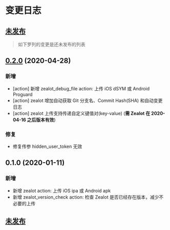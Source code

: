 # 变更日志

## [未发布]

> 如下罗列的变更是还未发布的列表

## [0.2.0] (2020-04-28)

### 新增

- [action] 新增 zealot_debug_file action: 上传 iOS dSYM 或 Android Proguard
- [action] zealot 增加自动获取 Git 分支名、Commit Hash(SHA) 和自动变更日志
- [action] zealot 上传支持传递自定义键值对(key-value) (**需 Zealot 在 2020-04-16 之后版本有效**)

### 修复

- 修复传参 hidden_user_token 无效

## 0.1.0 (2020-01-11)

### 新增

- 新增 zealot action: 上传 iOS ipa 或 Android apk
- 新增 zealot_version_check action: 检查 Zealot 是否已经存在版本，减少不必要的上传

## [未发布]

[未发布]: https://github.com/getzealot/fastlane-plugin-zealot/compare/v0.2.0...HEAD
[0.2.0]: https://github.com/getzealot/fastlane-plugin-zealot/compare/v0.1.0...v0.2.0

